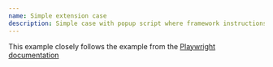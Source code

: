 ```yaml
---
name: Simple extension case
description: Simple case with popup script where framework instructions work fine
---
```


This example closely follows the example from the [Playwright documentation]( playwright.dev/docs/chrome-extensions)